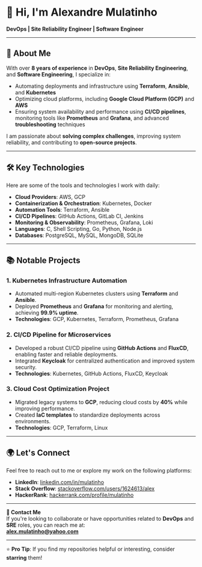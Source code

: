 # 👋 Hi, I'm Alexandre Mulatinho  
**DevOps | Site Reliability Engineer | Software Engineer**

---

## 🚀 About Me  

With over **8 years of experience** in **DevOps**, **Site Reliability Engineering**, and **Software Engineering**, I specialize in:  

- Automating deployments and infrastructure using **Terraform**, **Ansible**, and **Kubernetes**  
- Optimizing cloud platforms, including **Google Cloud Platform (GCP)** and **AWS**  
- Ensuring system availability and performance using **CI/CD pipelines**, monitoring tools like **Prometheus** and **Grafana**, and advanced **troubleshooting** techniques  

I am passionate about **solving complex challenges**, improving system reliability, and contributing to **open-source projects**.  

---

## 🛠️ Key Technologies  

Here are some of the tools and technologies I work with daily:  

- **Cloud Providers**: AWS, GCP  
- **Containerization & Orchestration**: Kubernetes, Docker  
- **Automation Tools**: Terraform, Ansible  
- **CI/CD Pipelines**: GitHub Actions, GitLab CI, Jenkins  
- **Monitoring & Observability**: Prometheus, Grafana, Loki  
- **Languages**: C, Shell Scripting, Go, Python, Node.js
- **Databases**: PostgreSQL, MySQL, MongoDB, SQLite

---

## 📚 Notable Projects  

### 1. **Kubernetes Infrastructure Automation**  
- Automated multi-region Kubernetes clusters using **Terraform** and **Ansible**.  
- Deployed **Prometheus** and **Grafana** for monitoring and alerting, achieving **99.9% uptime**.  
- **Technologies**: GCP, Kubernetes, Terraform, Prometheus, Grafana  

### 2. **CI/CD Pipeline for Microservices**  
- Developed a robust CI/CD pipeline using **GitHub Actions** and **FluxCD**, enabling faster and reliable deployments.  
- Integrated **Keycloak** for centralized authentication and improved system security.  
- **Technologies**: Kubernetes, GitHub Actions, FluxCD, Keycloak  

### 3. **Cloud Cost Optimization Project**  
- Migrated legacy systems to **GCP**, reducing cloud costs by **40%** while improving performance.  
- Created **IaC templates** to standardize deployments across environments.  
- **Technologies**: GCP, Terraform, Linux  

---

## 🌍 Let's Connect  

Feel free to reach out to me or explore my work on the following platforms:  

- **LinkedIn**: [linkedin.com/in/mulatinho](https://linkedin.com/in/mulatinho)  
- **Stack Overflow**: [stackoverflow.com/users/1624613/alex](https://stackoverflow.com/users/1624613/alex)  
- **HackerRank**: [hackerrank.com/profile/mulatinho](https://www.hackerrank.com/profile/mulatinho)  

---

**📧 Contact Me**  
If you're looking to collaborate or have opportunities related to **DevOps** and **SRE** roles, you can reach me at:  
**alex.mulatinho@yahoo.com**  

---

⭐️ **Pro Tip**: If you find my repositories helpful or interesting, consider **starring** them!
